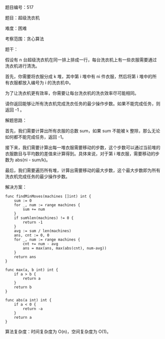 题目编号：517

题目：超级洗衣机

难度：困难

考察范围：贪心算法

题干：

假设有 n 台超级洗衣机在同一排上排成一行，每台洗衣机上有一些衣服需要通过洗衣机进行清洗。

首先，你需要将衣服分成 k 堆，其中第 i 堆中有 ni 件衣服，然后将第 i 堆中的所有衣服都放入编号为 i 的洗衣机中。

为了让洗衣机更有效率，你需要让每台洗衣机的洗衣效率尽可能相同。

请你返回能够让所有洗衣机完成洗衣任务的最少操作步数。如果不能完成任务，则返回 -1 。

解题思路：

首先，我们需要计算出所有衣服的总数 sum，如果 sum 不能被 k 整除，那么无论如何都不能完成任务，返回 -1。

接下来，我们需要计算出每一堆衣服需要移动的步数，这个步数可以通过当前堆的衣服数目与平均数的差值来计算得到。具体来说，对于第 i 堆衣服，需要移动的步数为 abs(ni - sum/k)。

最后，我们需要遍历所有堆，计算出需要移动的最大步数，这个最大步数即为所有洗衣机完成任务的最少操作步数。

解决方案：

```
func findMinMoves(machines []int) int {
    sum := 0
    for _, num := range machines {
        sum += num
    }
    if sum%len(machines) != 0 {
        return -1
    }
    avg := sum / len(machines)
    ans, cnt := 0, 0
    for _, num := range machines {
        cnt += num - avg
        ans = max(ans, max(abs(cnt), num-avg))
    }
    return ans
}

func max(a, b int) int {
    if a > b {
        return a
    }
    return b
}

func abs(a int) int {
    if a < 0 {
        return -a
    }
    return a
}
```

算法复杂度：时间复杂度为 O(n)，空间复杂度为 O(1)。